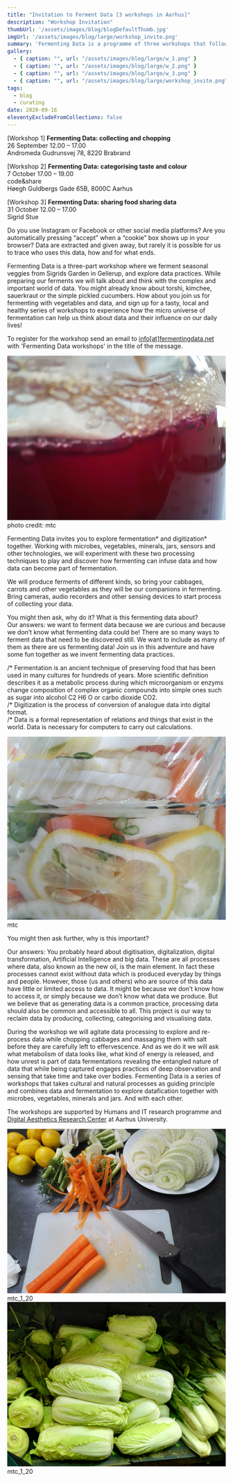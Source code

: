 ```yaml
---
title: "Invitation to Ferment Data [3 workshops in Aarhus]"
description: "Workshop Invitation"
thumbUrl: '/assets/images/blog/blogDefaultThumb.jpg'
imgUrl: '/assets/images/blog/large/workshop_invite.png'
summary: 'Fermenting Data is a programme of three workshops that follow fermenting process. During the workshops we ferment seasonal veggies from Sigrids Garden in Gellerup, and explore data practices.'
gallery:
  - { caption: "", url: "/assets/images/blog/large/w_1.png" }
  - { caption: "", url: "/assets/images/blog/large/w_2.png" }
  - { caption: "", url: "/assets/images/blog/large/w_3.png" }
  - { caption: "", url: "/assets/images/blog/large/workshop_invite.png" }
tags:
  - blog
  - curating
date: 2020-09-16
eleventyExcludeFromCollections: false
---
```

[Workshop 1] **Fermenting Data: collecting and chopping**  
26 September 12.00 – 17.00  
Andromeda 
Gudrunsvej 78,
8220 Brabrand

[Workshop 2] **Fermenting Data: categorising taste and colour**   
7 October 17.00 – 19.00  
code&share  
Høegh Guldbergs Gade 65B, 
8000C Aarhus 

[Workshop 3] **Fermenting Data: sharing food sharing data**   
31 October 12.00 – 17.00    
Sigrid Stue   

Do you use Instagram or Facebook or other social media platforms? Are you automatically pressing “accept” when a “cookie” box shows up in your browser? Data are extracted and given away, but rarely it is possible for us to trace who uses this data, how and for what ends.

Fermenting Data is a three-part workshop where we ferment seasonal veggies from Sigrids Garden in Gellerup, and explore data practices. While preparing our ferments we will talk about and think with the complex and important world of data. You might already know about torshi, kimchee, sauerkraut or the simple pickled cucumbers. How about you join us for fermenting with vegetables and data, and sign up for a tasty, local and healthy series of workshops to experience how the micro universe of fermentation can help us think about data and their influence on our daily lives!

To register for the workshop send an email to <a href='mailto:info@fermentingdata.net'>info[at]fermentingdata.net</a> with 'Fermenting Data workshops' in the title of the message.

<div class="columnImage">
  <img src="/assets/images/blog/large/workshop_invite.png"/>
  <div class="photoCreditNew">photo credit: mtc</div>
</div>

Fermenting Data invites you to explore fermentation* and digitization* together. Working with microbes, vegetables, minerals, jars, sensors and other technologies, we will experiment with these two processing techniques to play and discover how fermenting can infuse data and how data can become part of fermentation. 

We will produce ferments of different kinds, so bring your cabbages, carrots and other vegetables as they will be our companions in fermenting. Bring cameras, audio recorders and other sensing devices to start process of collecting your data.

You might then ask, why do it? What is this fermenting data about?   
Our answers: we want to ferment data because we are curious and because we don’t know what fermenting data could be! There are so many ways to ferment data that need to be discovered still. We want to include as many of them as there are us fermenting data! Join us in this adventure and have some fun together as we invent fermenting data practices.  

/* Fermentation is an ancient technique of preserving food that has been used in many cultures for hundreds of years. More scientific definition describes it as a metabolic process during which microorganism or enzyms change composition of complex organic compounds into simple ones such as sugar into alcohol C2 H6 O or carbo dioxide CO2.  
/* Digitization is the process of conversion of analogue data into digital format.  
/* Data is a formal representation of relations and things that exist in the world. Data is necessary for computers to carry out calculations.

<div class="columnImage">
  <img src="/assets/images/blog/large/w_1.png"/>
  <div class="photoCreditNew">mtc</div>
</div>

You might then ask further, why is this important? 

Our answers: You probably heard about digitisation, digitalization, digital transformation, Artificial Intelligence and big data. These are all processes where data, also known as the new oil, is the main element. In fact these processes cannot exist without data which is produced everyday by things and people. However, those (us and others) who are source of this data have little or limited access to data. It might be because we don’t know how to access it, or simply because we don’t know what data we produce. But we believe that as generating data is a common practice, processing data should also be common and accessible to all. This project is our way to reclaim data by producing, collecting, categorising and visualising data. 

During the workshop we will agitate data processing to explore and re-process data while chopping cabbages and massaging them with salt before they are carefully left to effervescence. And as we do it we will ask what metabolism of data looks like, what kind of energy is released, and how unrest is part of data fermentations revealing the entangled nature of data that while being captured engages practices of deep observation and sensing that take time and take over bodies. 
Fermenting Data is a series of workshops that takes cultural and natural processes as guiding principle and combines data and fermentation to explore datafication together with microbes, vegetables, minerals and jars. And with each other. 

The workshops are supported by Humans and IT research programme and <a href="https://darc.au.dk/">Digital Aesthetics Research Center</a> at Aarhus University. 

<div class="fullWidthHalfImage">
  <div class='imgWrap left'>
    <img src="/assets/images/blog/large/w_2.png">
    <div class="photoCreditNew">mtc_1_20</div>
  </div>
  <div class='imgWrap right'>
    <img src="/assets/images/blog/large/w_3.png">
    <div class="photoCreditNew">mtc_1_20</div>
  </div>
</div>

